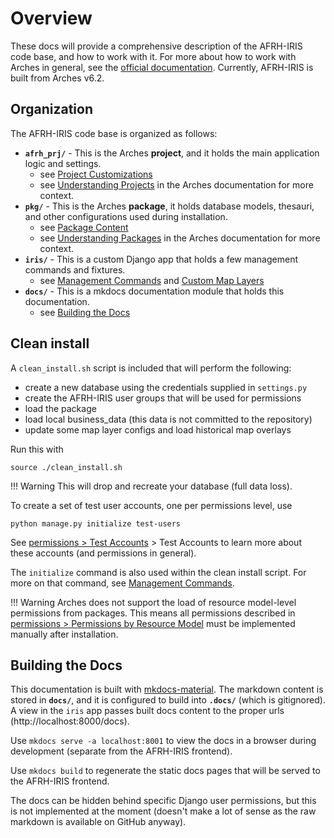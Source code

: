 # Overview

These docs will provide a comprehensive description of the AFRH-IRIS code base, and how to work with it. For more about how to work with Arches in general, see the [official documentation](https://arches.readthedocs.io). Currently, AFRH-IRIS is built from Arches v6.2.

## Organization

The AFRH-IRIS code base is organized as follows:

- **`afrh_prj/`** - This is the Arches **project**, and it holds the main application logic and settings.
    - see [Project Customizations](/docs/package.html)
    - see [Understanding Projects](https://arches.readthedocs.io/en/stable/installing/projects-and-packages/) in the Arches documentation for more context.
- **`pkg/`** - This is the Arches **package**, it holds database models, thesauri, and other configurations used during installation.
    - see [Package Content](/docs/project.html)
    - see [Understanding Packages](https://arches.readthedocs.io/en/stable/installing/projects-and-packages/#understanding-packages) in the Arches documentation for more context.
- **`iris/`** - This is a custom Django app that holds a few management commands and fixtures.
    - see [Management Commands](/docs/management.html) and [Custom Map Layers](/docs/map-layers.html)
- **`docs/`** - This is a mkdocs documentation module that holds this documentation.
    - see [Building the Docs](#building-the-docs)

## Clean install

A `clean_install.sh` script is included that will perform the following:

- create a new database using the credentials supplied in `settings.py`
- create the AFRH-IRIS user groups that will be used for permissions
- load the package
- load local business_data (this data is not committed to the repository)
- update some map layer configs and load historical map overlays

Run this with

    source ./clean_install.sh

!!! Warning
    This will drop and recreate your database (full data loss).

To create a set of test user accounts, one per permissions level, use

    python manage.py initialize test-users

See [permissions > Test Accounts](/docs/permissions.html#test-accounts) > Test Accounts to learn more about these accounts (and permissions in general).

The `initialize` command is also used within the clean install script. For more on that command, see [Management Commands](/docs/management.html).

!!! Warning
    Arches does not support the load of resource model-level permissions from packages. This means all permissions described in [permissions > Permissions by Resource Model](/docs/permissions.html#permissions-by-resource-model) must be implemented manually after installation.

## Building the Docs

This documentation is built with [mkdocs-material](https://squidfunk.github.io/mkdocs-material). The markdown content is stored in **`docs/`**, and it is configured to build into **`.docs/`** (which is gitignored). A view in the `iris` app passes built docs content to the proper urls (http://localhost:8000/docs).

Use `mkdocs serve -a localhost:8001` to view the docs in a browser during development (separate from the AFRH-IRIS frontend).

Use `mkdocs build` to regenerate the static docs pages that will be served to the AFRH-IRIS frontend.

The docs can be hidden behind specific Django user permissions, but this is not implemented at the moment (doesn't make a lot of sense as the raw markdown is available on GitHub anyway).
